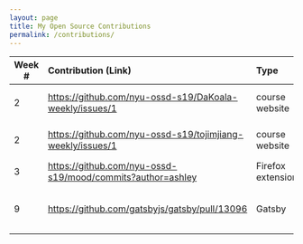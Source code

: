 ```yaml
---
layout: page
title: My Open Source Contributions
permalink: /contributions/
---
```


<!-- 
Type of the contribution should be "Wikipedia edit", "OpenStreet Map feature", "Documentation", "Course website", "Blog", 
"Browse Add-on", etc. 

The descriptioin should include a brief summary of what you did. 

Replace the first row with your contribution. 

--> 





| Week #       | Contribution (Link)  | Type  | Description | 
|---|:---|:---|:---| 
|  2   | https://github.com/nyu-ossd-s19/DaKoala-weekly/issues/1    | course website    |   I reported a incorrect link.    |
|  2   | https://github.com/nyu-ossd-s19/tojimjiang-weekly/issues/1    | course website    |   I reported a incorrect link. |
| 3 | https://github.com/nyu-ossd-s19/mood/commits?author=ashley | Firefox extension | Core contributor |
| 9 | https://github.com/gatsbyjs/gatsby/pull/13096 | Gatsby | Fixed git init on exiting git repos |

